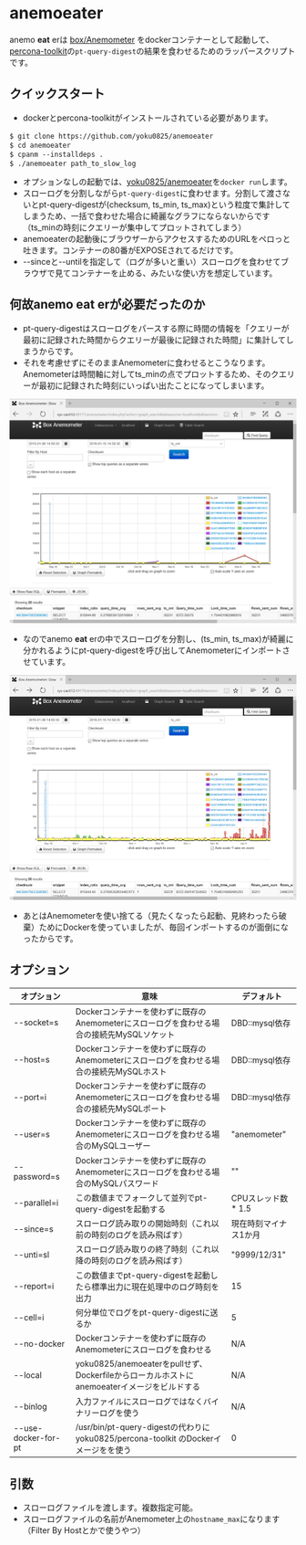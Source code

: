 # anemoeater

anemo **eat** erは [box/Anemometer](https://github.com/box/Anemometer) をdockerコンテナーとして起動して、[percona-toolkit](https://github.com/percona/percona-toolkit)の`pt-query-digest`の結果を食わせるためのラッパースクリプトです。

## クイックスタート

* dockerとpercona-toolkitがインストールされている必要があります。

```
$ git clone https://github.com/yoku0825/anemoeater
$ cd anemoeater
$ cpanm --installdeps .
$ ./anemoeater path_to_slow_log
```

* オプションなしの起動では、[yoku0825/anemoeater](https://hub.docker.com/r/yoku0825/anemoeater/)を`docker run`します。
* スローログを分割しながら`pt-query-digest`に食わせます。分割して渡さないとpt-query-digestが(checksum, ts_min, ts_max)という粒度で集計してしまうため、一括で食わせた場合に綺麗なグラフにならないからです（ts_minの時刻にクエリーが集中してプロットされてしまう）
* anemoeaterの起動後にブラウザーからアクセスするためのURLをペロっと吐きます。コンテナーの80番がEXPOSEされてるだけです。
* --sinceと--untilを指定して（ログが多いと重い）スローログを食わせてブラウザで見てコンテナーを止める、みたいな使い方を想定しています。

## 何故anemo **eat** erが必要だったのか

* pt-query-digestはスローログをパースする際に時間の情報を「クエリーが最初に記録された時間からクエリーが最後に記録された時間」に集計してしまうからです。
* それを考慮せずにそのままAnemometerに食わせるとこうなります。Anemometerは時間軸に対してts_minの点でプロットするため、そのクエリーが最初に記録された時刻にいっぱい出たことになってしまいます。

![](image/vanilla_pt-qd.png)

* なのでanemo **eat** erの中でスローログを分割し、(ts_min, ts_max)が綺麗に分かれるようにpt-query-digestを呼び出してAnemometerにインポートさせています。

![](image/anemoeater.png)

* あとはAnemometerを使い捨てる（見たくなったら起動、見終わったら破棄）ためにDockerを使っていましたが、毎回インポートするのが面倒になったからです。

## オプション

|オプション   |意味                                                                                       |デフォルト           |
|-------------|-------------------------------------------------------------------------------------------|---------------------|
|--socket=s   |Dockerコンテナーを使わずに既存のAnemometerにスローログを食わせる場合の接続先MySQLソケット  |DBD::mysql依存       |
|--host=s     |Dockerコンテナーを使わずに既存のAnemometerにスローログを食わせる場合の接続先MySQLホスト    |DBD::mysql依存       |
|--port=i     |Dockerコンテナーを使わずに既存のAnemometerにスローログを食わせる場合の接続先MySQLポート    |DBD::mysql依存       |
|--user=s     |Dockerコンテナーを使わずに既存のAnemometerにスローログを食わせる場合のMySQLユーザー        |"anemometer"         |
|--password=s |Dockerコンテナーを使わずに既存のAnemometerにスローログを食わせる場合のMySQLパスワード      |""                   |
|--parallel=i |この数値までフォークして並列でpt-query-digestを起動する                                    |CPUスレッド数 * 1.5  |
|--since=s    |スローログ読み取りの開始時刻（これ以前の時刻のログを読み飛ばす）                           |現在時刻マイナス1か月|
|--unti=sl    |スローログ読み取りの終了時刻（これ以降の時刻のログを読み飛ばす）                           |"9999/12/31"         |
|--report=i   |この数値までpt-query-digestを起動したら標準出力に現在処理中のログ時刻を出力                |15                   |
|--cell=i     |何分単位でログをpt-query-digestに送るか                                                    |5                    |
|--no-docker  |Dockerコンテナーを使わずに既存のAnemometerにスローログを食わせる                           |N/A                  |
|--local      |yoku0825/anemoeaterをpullせず、Dockerfileからローカルホストにanemoeaterイメージをビルドする|N/A                  |
|--binlog     |入力ファイルにスローログではなくバイナリーログを使う                                       |N/A                  |
|--use-docker-for-pt| /usr/bin/pt-query-digestの代わりに yoku0825/percona-toolkit のDockerイメージをを使う|0|


## 引数

* スローログファイルを渡します。複数指定可能。
* スローログファイルの名前がAnemometer上の`hostname_max`になります（Filter By Hostとかで使うやつ）
